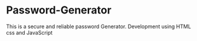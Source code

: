 # Password-Generator

This is a secure and reliable password Generator. Development using HTML css and JavaScript 
